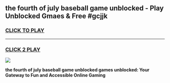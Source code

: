 
## the fourth of july baseball game unblocked - Play Unblocked Gmaes & Free #gcjjk
<h3>
<a href="https://premium.freeplayer.one?title=the_fourth_of_july_baseball_game_unblocked&ref=03M">CLICK TO PLAY</a></h3>
<hr>

<h3>
<a href="https://premium.freeplayer.one?title=the_fourth_of_july_baseball_game_unblocked&ref=03M">CLICK 2 PLAY</a>
  
</h3>

<a href="https://premium.freeplayer.one?title=the_fourth_of_july_baseball_game_unblocked&ref=03M"><img src="https://clearcache.store/games.png"></a>


**the fourth of july baseball game unblocked games unblocked: Your Gateway to Fun and Accessible Online Gaming**
